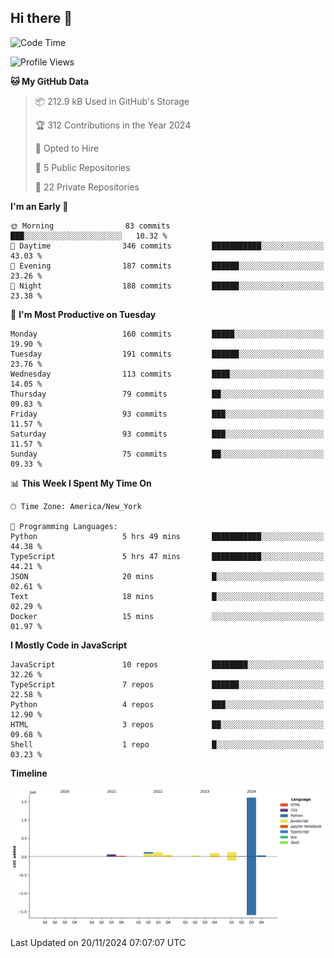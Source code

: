 ## Hi there 👋

<!--START_SECTION:waka-->
![Code Time](http://img.shields.io/badge/Code%20Time-115%20hrs%2034%20mins-blue)

![Profile Views](http://img.shields.io/badge/Profile%20Views-18-blue)

**🐱 My GitHub Data** 

> 📦 212.9 kB Used in GitHub's Storage 
 > 
> 🏆 312 Contributions in the Year 2024
 > 
> 💼 Opted to Hire
 > 
> 📜 5 Public Repositories 
 > 
> 🔑 22 Private Repositories 
 > 
**I'm an Early 🐤** 

```text
🌞 Morning                83 commits          ███░░░░░░░░░░░░░░░░░░░░░░   10.32 % 
🌆 Daytime                346 commits         ███████████░░░░░░░░░░░░░░   43.03 % 
🌃 Evening                187 commits         ██████░░░░░░░░░░░░░░░░░░░   23.26 % 
🌙 Night                  188 commits         ██████░░░░░░░░░░░░░░░░░░░   23.38 % 
```
📅 **I'm Most Productive on Tuesday** 

```text
Monday                   160 commits         █████░░░░░░░░░░░░░░░░░░░░   19.90 % 
Tuesday                  191 commits         ██████░░░░░░░░░░░░░░░░░░░   23.76 % 
Wednesday                113 commits         ████░░░░░░░░░░░░░░░░░░░░░   14.05 % 
Thursday                 79 commits          ██░░░░░░░░░░░░░░░░░░░░░░░   09.83 % 
Friday                   93 commits          ███░░░░░░░░░░░░░░░░░░░░░░   11.57 % 
Saturday                 93 commits          ███░░░░░░░░░░░░░░░░░░░░░░   11.57 % 
Sunday                   75 commits          ██░░░░░░░░░░░░░░░░░░░░░░░   09.33 % 
```


📊 **This Week I Spent My Time On** 

```text
🕑︎ Time Zone: America/New_York

💬 Programming Languages: 
Python                   5 hrs 49 mins       ███████████░░░░░░░░░░░░░░   44.38 % 
TypeScript               5 hrs 47 mins       ███████████░░░░░░░░░░░░░░   44.21 % 
JSON                     20 mins             █░░░░░░░░░░░░░░░░░░░░░░░░   02.61 % 
Text                     18 mins             █░░░░░░░░░░░░░░░░░░░░░░░░   02.29 % 
Docker                   15 mins             ░░░░░░░░░░░░░░░░░░░░░░░░░   01.97 % 
```

**I Mostly Code in JavaScript** 

```text
JavaScript               10 repos            ████████░░░░░░░░░░░░░░░░░   32.26 % 
TypeScript               7 repos             ██████░░░░░░░░░░░░░░░░░░░   22.58 % 
Python                   4 repos             ███░░░░░░░░░░░░░░░░░░░░░░   12.90 % 
HTML                     3 repos             ██░░░░░░░░░░░░░░░░░░░░░░░   09.68 % 
Shell                    1 repo              █░░░░░░░░░░░░░░░░░░░░░░░░   03.23 % 
```



**Timeline**

![Lines of Code chart](https://raw.githubusercontent.com/dikshithvishnu/dikshithvishnu/main/assets/bar_graph.png)


 Last Updated on 20/11/2024 07:07:07 UTC
<!--END_SECTION:waka-->
